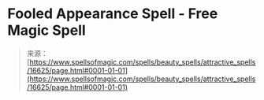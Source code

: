 <!--yml
category: 未分类
date: 2024-06-12 18:57:09
-->

# Fooled Appearance Spell - Free Magic Spell

> 来源：[https://www.spellsofmagic.com/spells/beauty_spells/attractive_spells/16625/page.html#0001-01-01](https://www.spellsofmagic.com/spells/beauty_spells/attractive_spells/16625/page.html#0001-01-01)